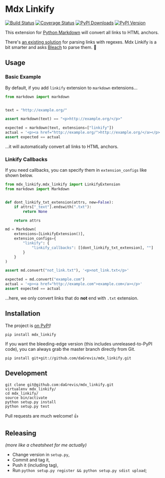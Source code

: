 # Mdx Linkify

[![Build Status](https://travis-ci.org/daGrevis/mdx_linkify.png?branch=master)](https://travis-ci.org/daGrevis/mdx_linkify)
[![Coverage Status](https://coveralls.io/repos/daGrevis/mdx_linkify/badge.png?branch=master)](https://coveralls.io/r/daGrevis/mdx_linkify?branch=master)
[![PyPI Downloads](https://pypip.in/d/mdx_linkify/badge.png)](https://pypi.python.org/pypi/mdx_linkify)
[![PyPI Version](https://pypip.in/v/mdx_linkify/badge.png)](https://pypi.python.org/pypi/mdx_linkify)

This extension for [Python Markdown](https://github.com/waylan/Python-Markdown)
will convert all links to HTML anchors.

There's [an existing solution](https://github.com/r0wb0t/markdown-urlize) for
parsing links with regexes. Mdx Linkify is a bit smarter and asks
[Bleach](https://github.com/jsocol/bleach) to parse them. :clap:

## Usage

### Basic Example

By default, if you add `linkify` extension to `markdown` extensions...

```python
from markdown import markdown


text = "http://example.org/"

assert markdown(text) == "<p>http://example.org/</p>"

expected = markdown(text, extensions=["linkify"])
actual = '<p><a href="http://example.org/">http://example.org/</a></p>'
assert expected == actual
```

...it will automatically convert all links to HTML anchors.

### Linkify Callbacks

If you need callbacks, you can specify them in `extension_configs` like shown
below.

```python
from mdx_linkify.mdx_linkify import LinkifyExtension
from markdown import Markdown


def dont_linkify_txt_extension(attrs, new=False):
    if attrs["_text"].endswith(".txt"):
        return None

    return attrs

md = Markdown(
    extensions=[LinkifyExtension()],
    extension_configs={
        "linkify": {
            "linkify_callbacks": [[dont_linkify_txt_extension], ""]
        }
    }
)

assert md.convert("not_link.txt"), '<p>not_link.txt</p>'

expected = md.convert("example.com")
actual = '<p><a href="http://example.com">example.com</a></p>'
assert expected == actual
```

...here, we only convert links that do **not** end with `.txt` extension.

## Installation

The project is [on PyPI](https://pypi.python.org/pypi/mdx_linkify)!

    pip install mdx_linkify

If you want the bleeding-edge version (this includes unreleased-to-PyPI code), you can always grab
the master branch directly from Git.

    pip install git+git://github.com/daGrevis/mdx_linkify.git

## Development

```
git clone git@github.com:daGrevis/mdx_linkify.git
virtualenv mdx_linkify/
cd mdx_linkify/
source bin/activate
python setup.py install
python setup.py test
```

Pull requests are much welcome! :+1:

## Releasing

_(more like a cheatsheet for me actually)_

* Change version in `setup.py`,
* Commit and tag it,
* Push it (including tag),
* Run `python setup.py register && python setup.py sdist upload`;
